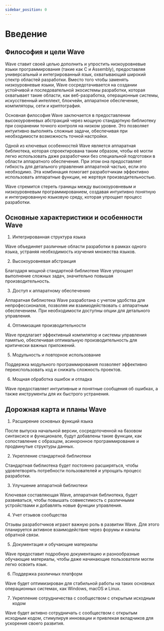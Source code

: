 ```yaml
---
sidebar_position: 0
---
```


# Введение
## Философия и цели Wave
Wave ставит своей целью дополнить и упростить низкоуровневые языки программирования (такие как C и Assembly), предоставляя универсальный и интегрированный язык, охватывающий широкий спектр областей разработки. Вместо того чтобы заменять низкоуровневые языки, Wave сосредотачивается на создании устойчивой и последовательной экосистемы разработки, которая охватывает такие области, как веб-разработка, операционные системы, искусственный интеллект, блокчейн, аппаратное обеспечение, компиляторы, сети и криптография.

Основная философия Wave заключается в предоставлении высокоуровневых абстракций через мощную стандартную библиотеку при сохранении точного контроля на низком уровне. Это позволяет интуитивно выполнять сложные задачи, обеспечивая при необходимости возможность точной настройки.

Одной из ключевых особенностей Wave является аппаратная библиотека, которая спроектирована таким образом, чтобы её могли легко использовать даже разработчики без специальной подготовки в области аппаратного обеспечения. При этом она предоставляет гибкость для детального управления аппаратной частью, если это необходимо. Эта комбинация помогает разработчикам эффективно использовать аппаратные функции, не жертвуя производительностью.

Wave стремится стереть границы между высокоуровневым и низкоуровневым программированием, создавая интуитивно понятную и интегрированную языковую среду, которая упрощает процесс разработки.

## Основные характеристики и особенности Wave
1. Интегрированная структура языка

Wave объединяет различные области разработки в рамках одного языка, устраняя необходимость изучения множества языков.

2. Высокоуровневая абстракция

Благодаря мощной стандартной библиотеке Wave упрощает выполнение сложных задач, значительно повышая производительность.

3. Доступ к аппаратному обеспечению

Аппаратная библиотека Wave разработана с учетом удобства для непрофессионалов, позволяя им взаимодействовать с аппаратным обеспечением. При необходимости доступны опции для детального управления.

4. Оптимизация производительности

Wave предлагает эффективный компилятор и системы управления памятью, обеспечивая оптимальную производительность для критически важных приложений.

5. Модульность и повторное использование

Поддержка модульного программирования позволяет эффективно переиспользовать код и снижать сложность проектов.

6. Мощная обработка ошибок и отладка

Wave предоставляет интуитивные и понятные сообщения об ошибках, а также инструменты для их быстрого устранения.

## Дорожная карта и планы Wave
1. Расширение основных функций языка

После выпуска начальной версии, сосредоточенной на базовом синтаксисе и функционале, будут добавлены такие функции, как сопоставление с образцом, асинхронное программирование и продвинутые структуры данных.

2. Укрепление стандартной библиотеки

Стандартная библиотека будет постоянно расширяться, чтобы удовлетворять потребности пользователей и упрощать процесс разработки.

3. Улучшение аппаратной библиотеки

Ключевая составляющая Wave, аппаратная библиотека, будет развиваться, чтобы повышать совместимость с различными устройствами и добавлять новые функции управления.

4. Учет отзывов сообщества

Отзывы разработчиков играют важную роль в развитии Wave. Для этого планируется активное взаимодействие через форумы и каналы обратной связи.

5. Документация и обучающие материалы

Wave предоставит подробную документацию и разнообразные обучающие материалы, чтобы даже начинающие пользователи могли легко освоить язык.

6. Поддержка различных платформ

Wave будет оптимизирован для стабильной работы на таких основных операционных системах, как Windows, macOS и Linux.

7. Укрепление сотрудничества с сообществом с открытым исходным кодом

Wave будет активно сотрудничать с сообществом с открытым исходным кодом, стимулируя инновации и привлекая вкладчиков для ускорения своего развития.